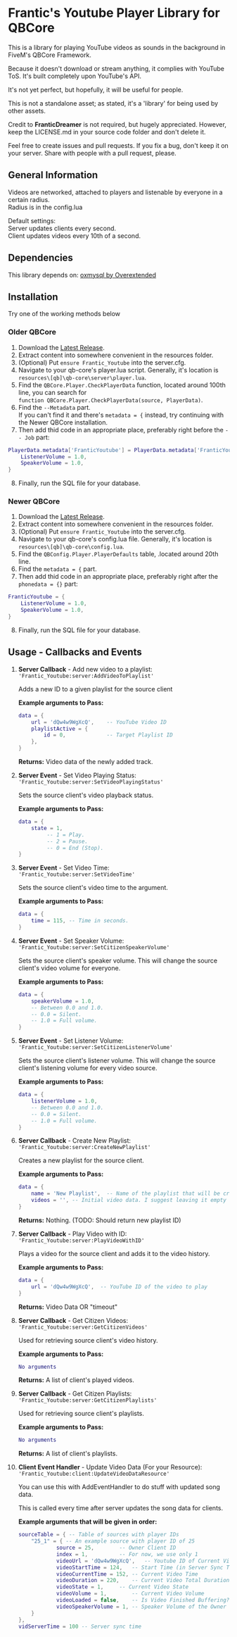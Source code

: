 # Frantic's Youtube Player Library for QBCore

This is a library for playing YouTube videos as sounds in the background in FiveM's QBCore Framework.  

Because it doesn't download or stream anything, it complies with YouTube ToS. It's built completely upon YouTube's API.

It's not yet perfect, but hopefully, it will be useful for people.

This is not a standalone asset; as stated, it's a 'library' for being used by other assets.

Credit to <b>FranticDreamer</b> is not required, but hugely appreciated. However, keep the LICENSE.md in your source code folder and don't delete it.

Feel free to create issues and pull requests. If you fix a bug, don't keep it on your server. Share with people with a pull request, please.

## General Information
Videos are networked, attached to players and listenable by everyone in a certain radius.  
Radius is in the config.lua  
  
Default settings:  
Server updates clients every second.  
Client updates videos every 10th of a second.  

## Dependencies
This library depends on:
[oxmysql by Overextended](https://github.com/overextended/oxmysql)

## Installation
Try one of the working methods below
### Older QBCore
1. Download the [Latest Release](https://github.com/edgarbarney/Frantic_Youtube/releases).
2. Extract content into somewhere convenient in the resources folder.
3. (Optional) Put `ensure Frantic_Youtube` into the server.cfg.
4. Navigate to your qb-core's player.lua script. Generally, it's location is    
`resources\[qb]\qb-core\server\player.lua`.
5. Find the `QBCore.Player.CheckPlayerData` function, located around 100th line, you can search for   
`function QBCore.Player.CheckPlayerData(source, PlayerData)`.
6. Find the `--Metadata` part.  
If you can't find it and there's `metadata = {` instead, try continuing with the Newer QBCore installation.
7. Then add thid code in an appropriate place, preferably right before the `-- Job` part:
```lua
PlayerData.metadata['FranticYoutube'] = PlayerData.metadata['FranticYoutube'] or {
	ListenerVolume = 1.0,
	SpeakerVolume = 1.0,
}
```
8. Finally, run the SQL file for your database.

### Newer QBCore
1. Download the [Latest Release](https://github.com/edgarbarney/Frantic_Youtube/releases).
2. Extract content into somewhere convenient in the resources folder.
3. (Optional) Put `ensure Frantic_Youtube` into the server.cfg.
4. Navigate to your qb-core's config.lua file. Generally, it's location is   
`resources\[qb]\qb-core\config.lua`.
5. Find the `QBConfig.Player.PlayerDefaults` table, .located around 20th line.
6. Find the `metadata = {` part.
7. Then add thid code in an appropriate place, preferably right after the `phonedata = {}` part:
```lua
FranticYoutube = {
	ListenerVolume = 1.0,
	SpeakerVolume = 1.0,
}
```
8. Finally, run the SQL file for your database.

## Usage - Callbacks and Events
1. <b>Server Callback</b> - Add new video to a playlist:  
	`'Frantic_Youtube:server:AddVideoToPlaylist'`

	Adds a new ID to a given playlist for the source client

	<b>Example arguments to Pass:</b>
	```lua
	data = {
		url = 'dQw4w9WgXcQ', 	-- YouTube Video ID
		playlistActive = {
			id = 0, 			-- Target Playlist ID
		},		
	}
	```
	<b>Returns:</b> Video data of the newly added track.
2. <b>Server Event</b> - Set Video Playing Status:  
	`'Frantic_Youtube:server:SetVideoPlayingStatus'` 

	Sets the source client's video playback status.

	<b>Example arguments to Pass:</b>
	```lua
	data = {
		state = 1,
			 -- 1 = Play.
			 -- 2 = Pause.
			 -- 0 = End (Stop).
	}
	```

3. <b>Server Event</b> - Set Video Time:  
	`'Frantic_Youtube:server:SetVideoTime'` 

	Sets the source client's video time to the argument.

	<b>Example arguments to Pass:</b>
	```lua
	data = {
		time = 115, -- Time in seconds.
	}
	```

4. <b>Server Event</b> - Set Speaker Volume:  
	`'Frantic_Youtube:server:SetCitizenSpeakerVolume'` 

	Sets the source client's speaker volume. This will change the source client's video volume for everyone.

	<b>Example arguments to Pass:</b>
	```lua
	data = {
		speakerVolume = 1.0,
		-- Between 0.0 and 1.0.
		-- 0.0 = Silent.
		-- 1.0 = Full volume.
	}
	```

5. <b>Server Event</b> - Set Listener Volume:  
	`'Frantic_Youtube:server:SetCitizenListenerVolume'` 

	Sets the source client's listener volume. This will change the source client's listening volume for every video source.

	<b>Example arguments to Pass:</b>
	```lua
	data = {
		listenerVolume = 1.0,
		-- Between 0.0 and 1.0.
		-- 0.0 = Silent.
		-- 1.0 = Full volume.
	}
	```

6. <b>Server Callback</b> - Create New Playlist:  
	`'Frantic_Youtube:server:CreateNewPlaylist'` 

	Creates a new playlist for the source client.

	<b>Example arguments to Pass:</b>
	```lua
	data = {
		name = 'New Playlist',  -- Name of the playlist that will be created.
		videos = '', -- Initial video data. I suggest leaving it empty and using AddVideoToPlaylist afterwards.
	}
	```
	<b>Returns:</b> Nothing. (TODO: Should return new playlist ID)

7. <b>Server Callback</b> - Play Video with ID:  
	`'Frantic_Youtube:server:PlayVideoWithID'` 

	Plays a video for the source client and adds it to the video history.

	<b>Example arguments to Pass:</b>
	```lua
	data = {
		url = 'dQw4w9WgXcQ',  -- YouTube ID of the video to play
	}
	```
	<b>Returns:</b> Video Data OR "timeout"

8. <b>Server Callback</b> - Get Citizen Videos:  
	`'Frantic_Youtube:server:GetCitizenVideos'` 

	Used for retrieving source client's video history. 

	<b>Example arguments to Pass:</b>
	```lua
	No arguments
	```
	<b>Returns:</b> A list of client's played videos.

9. <b>Server Callback</b> - Get Citizen Playlists:  
	`'Frantic_Youtube:server:GetCitizenPlaylists'` 

	Used for retrieving source client's playlists. 

	<b>Example arguments to Pass:</b>
	```lua
	No arguments
	```
	<b>Returns:</b> A list of client's playlists.

9. <b>Client Event Handler</b> - Update Video Data (For your Resource):  
	`'Frantic_Youtube:client:UpdateVideoDataResource'` 

	You can use this with AddEventHandler to do stuff with updated song data.

	This is called every time after server updates the song data for clients.

	<b>Example arguments that will be given in order:</b>
	```lua
	sourceTable = { -- Table of sources with player IDs
		"25_1" = { -- An example source with player ID of 25
	            source = 25,		-- Owner Client ID
	            index = 1,			-- For now, we use only 1
	            videoUrl = 'dQw4w9WgXcQ',	-- Youtube ID of Current Video
	            videoStartTime = 124,	-- Start Time (in Server Sync Time) 
	            videoCurrentTime = 152,	-- Current Video Time
	            videoDuration = 220,	-- Current Video Total Duration
	            videoState = 1,		-- Current Video State
	            videoVolume = 1,		-- Current Video Volume
	            videoLoaded = false,	-- Is Video Finished Buffering?
	            videoSpeakerVolume = 1,	-- Speaker Volume of the Owner Client
		}
	}, 
	vidServerTime = 100 -- Server sync time
	```

